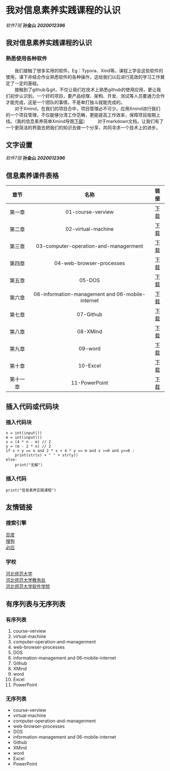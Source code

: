 # 我对信息素养实践课程的认识  
*软件7班*  **孙金山** ***2020012396***  

## 我对信息素养实践课程的认识  
### 熟悉使用各种软件  
&#8195;&#8195;我们接触了很多实用的软件。Eg：Typora、Xind等。课程上学会这些软件的使用，课下并结合作业熟悉软件的各种操作，这给我们以后进行高效的学习工作奠定了一定的基础。  
&#8195;&#8195;接触到了github与git，不仅让我们在技术上熟悉github的使用应用，更让我们初步认识到，一个好的项目，要产品经理、架构、开发、测试等人员要通力合作才能完成，这是一个团队的事情，不是单打独斗就能完成的。  
&#8195;&#8195;对于Xmind，在我们的项目合中，项目管理必不可少。应用Xmind进行我们的一个项目管理，不仅能够分清工作范畴，更能提高工作效率，保障项目按期上线。（我的信息素养简单Xmind导图[下载](https://github.com/Sun216/test/blob/main/%E4%BF%A1%E6%81%AF%E7%B4%A0%E5%85%BB%E5%AE%9E%E8%B7%B5%E8%AF%BE%E7%A8%8B.pdf)）
&#8195;&#8195;对于markdown文档，让我们有了一个更简洁的界面去把我们的知识去做一个分享，共同寻求一个技术上的进步。  

## 文字设置  
*软件7班*  **孙金山** ***2020012396***  
## 信息素养课件表格  
章节|名称|链接
:-:|:-:|:-:
第一章|01-course-verview|[下载](https://github.com/Sun216/test/blob/main/%E4%BF%A1%E6%81%AF%E7%B4%A0%E5%85%BB%E8%AF%BE%E4%BB%B6/01-course-verview.pptx)
第二章|02-virtual-machine|[下载](https://github.com/Sun216/test/blob/main/%E4%BF%A1%E6%81%AF%E7%B4%A0%E5%85%BB%E8%AF%BE%E4%BB%B6/02-virtual-machine.pptx)
第三章|03-computer-operation-and-managerment|[下载](https://github.com/Sun216/test/blob/main/%E4%BF%A1%E6%81%AF%E7%B4%A0%E5%85%BB%E8%AF%BE%E4%BB%B6/03-computer-operation-and-managerment.ppt)
第四章|04-web-browser-processes|[下载](https://github.com/Sun216/test/blob/main/%E4%BF%A1%E6%81%AF%E7%B4%A0%E5%85%BB%E8%AF%BE%E4%BB%B6/04-web-browser-processes.ppt)
第五章|05-DOS|[下载](https://github.com/Sun216/test/blob/main/%E4%BF%A1%E6%81%AF%E7%B4%A0%E5%85%BB%E8%AF%BE%E4%BB%B6/05-DOS.pptx)
第六章|06-information-management and 06-mobile-internet|[下载](https://github.com/Sun216/test/blob/main/%E4%BF%A1%E6%81%AF%E7%B4%A0%E5%85%BB%E8%AF%BE%E4%BB%B6/06-information-management%20and%2006-mobile-internet.ppt)
第七章|07-Github|[下载](https://github.com/Sun216/test/blob/main/%E4%BF%A1%E6%81%AF%E7%B4%A0%E5%85%BB%E8%AF%BE%E4%BB%B6/07-Github.pptx)
第八章|08-XMind|[下载](https://github.com/Sun216/test/blob/main/%E4%BF%A1%E6%81%AF%E7%B4%A0%E5%85%BB%E8%AF%BE%E4%BB%B6/08-XMind.pptx)
第九章|09-word|[下载](https://github.com/Sun216/test/blob/main/%E4%BF%A1%E6%81%AF%E7%B4%A0%E5%85%BB%E8%AF%BE%E4%BB%B6/09-word.ppt)
第十章|10-Excel|[下载](https://github.com/Sun216/test/blob/main/%E4%BF%A1%E6%81%AF%E7%B4%A0%E5%85%BB%E8%AF%BE%E4%BB%B6/10-Excel.ppt)
第十一章|11-PowerPoint|[下载](https://github.com/Sun216/test/blob/main/%E4%BF%A1%E6%81%AF%E7%B4%A0%E5%85%BB%E8%AF%BE%E4%BB%B6/11-PowerPoint.ppt)
## 插入代码或代码块  
### 插入代码块  
```
n = int(input())
m = int(input())
x = (4 * n - m) // 2
y = (m - 2 * n) // 2
if x + y == n and 2 * x + 4 * y == m and x >=0 and y>=0 :
    print(str(x) + " " + str(y))
else:
    print("无解")       
```
### 插入代码  
`print("信息素养实践课程")`  

## 友情链接  
### 搜索引擎  
[百度](www.baidu.com)  
[搜狗](https://www.sogou.com/])  
[必应](https://cn.bing.com/)  

### 学校  
[河北师范大学](http://www.hebtu.edu.cn/)  
[河北师范大学教务处](http://jwc.hebtu.edu.cn/)  
[河北师范大学软件学院](http://software.hebtu.edu.cn/)  

## 有序列表与无序列表  
### 有序列表  
1. course-verview
2. virtual-machine
3. computer-operation-and-managerment
4. web-browser-processes
5. DOS
6. information-management and 06-mobile-internet
7. Github
8. XMind
9. word
10. Excel
11. PowerPoint
### 无序列表  
+ course-verview
+ virtual-machine
+ computer-operation-and-managerment
+ web-browser-processes
+ DOS
+ information-management and 06-mobile-internet
+ Github
+ XMind
+ word
+ Excel
+ PowerPoint
